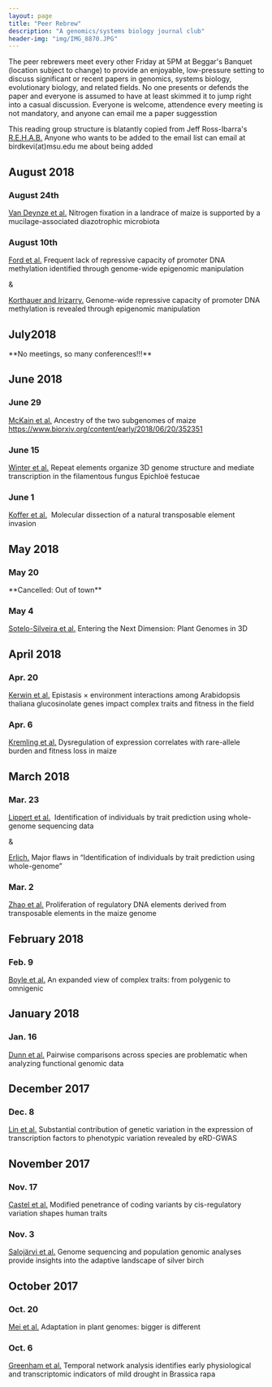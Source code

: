 ```yaml
---
layout: page
title: "Peer Rebrew"
description: "A genomics/systems biology journal club"
header-img: "img/IMG_8870.JPG"
---
```


The peer rebrewers meet every other Friday at 5PM at  Beggar's Banquet (location subject to change) to provide an enjoyable, low-pressure setting to discuss significant or recent papers in genomics, systems biology, evolutionary biology, and related fields. No one presents or defends the paper and everyone is assumed to have at least skimmed it to jump right into a casual discussion. Everyone is welcome, attendence every meeting is not mandatory, and anyone can email me a paper suggesstion 

This reading group structure is blatantly copied from Jeff Ross-Ibarra's [R.E.H.A.B.](http://www.rilab.org/rehab.html) Anyone who wants to be added to the email list can email at birdkevi(at)msu.edu me about being added

## August 2018

### August 24th

[Van Deynze et al.](http://journals.plos.org/plosbiology/article?id=10.1371/journal.pbio.2006352) Nitrogen fixation in a landrace of maize is supported by a mucilage-associated diazotrophic microbiota


### August 10th

[Ford et al.](https://www.biorxiv.org/content/early/2017/08/17/170506)  Frequent lack of repressive capacity of promoter DNA methylation identified through genome-wide epigenomic manipulation

&

[Korthauer and Irizarry.](https://www.biorxiv.org/content/early/2018/08/01/381145)  Genome-wide repressive capacity of promoter DNA methylation is revealed through epigenomic manipulation

## July2018

\*\*No meetings, so many conferences!!!\*\*

## June 2018

### June 29

[McKain et al.](https://www.biorxiv.org/content/early/2018/06/20/352351)  Ancestry of the two subgenomes of maize https://www.biorxiv.org/content/early/2018/06/20/352351 

### June 15

[Winter et al.](https://www.biorxiv.org/content/early/2018/06/04/339010) Repeat elements organize 3D genome structure and mediate transcription in the filamentous fungus Epichloë festucae



### June 1

[Koffer et al.](https://genome.cshlp.org/content/early/2018/04/30/gr.228627.117.abstract)  Molecular dissection of a natural transposable element invasion 



## May 2018

### May 20

\*\*Cancelled: Out of town\*\*

### May 4

[Sotelo-Silveira et al.](https://www.sciencedirect.com/science/article/pii/S1360138518300827) Entering the Next Dimension: Plant Genomes in 3D



## April 2018

### Apr. 20

[Kerwin et al.](https://nph.onlinelibrary.wiley.com/doi/abs/10.1111/nph.14646) ​​​Epistasis × environment interactions among Arabidopsis thaliana glucosinolate genes impact complex traits and fitness in the field



### Apr. 6

[Kremling et al.](https://www.nature.com/articles/nature25966) Dysregulation of expression correlates with rare-allele burden and fitness loss in maize 



## March 2018

### Mar. 23

[Lippert et al.](http://www.pnas.org/content/114/38/10166.short)  Identification of individuals by trait prediction using whole-genome sequencing data 

&

[Erlich.](https://pdfs.semanticscholar.org/9b63/cfbe0a5f53f5af8c6e2d1bf1114661d699b7.pdf) Major flaws in “Identification of individuals by trait prediction using whole-genome”



### Mar. 2

[Zhao et al.](http://www.plantphysiol.org/content/early/2018/02/20/pp.17.01467) Proliferation of regulatory DNA elements derived from transposable elements in the maize genome


## February 2018

### Feb. 9

[Boyle et al.](https://www.plengegen.com/wp-content/uploads/Boyle_Cell_2017_omnigenic.pdf) An expanded view of complex traits: from polygenic to omnigenic



## January 2018

### Jan. 16

[Dunn et al.](http://www.pnas.org/content/early/2018/01/03/1707515115.short) Pairwise comparisons across species are problematic when analyzing functional genomic data

## December 2017

### Dec. 8

[Lin et al.](https://genomebiology.biomedcentral.com/articles/10.1186/s13059-017-1328-6) Substantial contribution of genetic variation in the expression of transcription factors to phenotypic variation revealed by eRD-GWAS

## November 2017

### Nov. 17

[Castel et al.](https://www.biorxiv.org/content/early/2018/01/08/190397) Modified penetrance of coding variants by cis-regulatory variation shapes human traits

### Nov. 3

[Salojärvi et al.](https://www.nature.com/articles/ng.3862) Genome sequencing and population genomic analyses provide insights into the adaptive landscape of silver birch

## October 2017

### Oct. 20

[Mei et al.](https://onlinelibrary.wiley.com/doi/abs/10.1002/ajb2.1002) Adaptation in plant genomes: bigger is different

### Oct. 6

[Greenham et al.](https://www.ncbi.nlm.nih.gov/pmc/articles/PMC5628015/) Temporal network analysis identifies early physiological and transcriptomic indicators of mild drought in Brassica rapa
